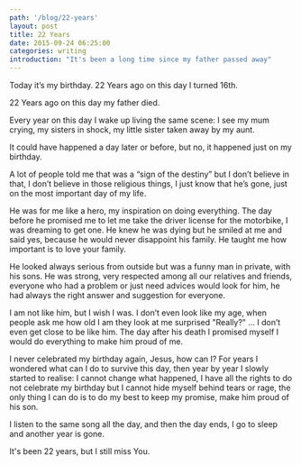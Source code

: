 ```yaml
---
path: '/blog/22-years'
layout: post
title: 22 Years
date: 2015-09-24 06:25:00
categories: writing
introduction: "It's been a long time since my father passed away"
---
```


Today it’s my birthday. 22 Years ago on this day I turned 16th.

22 Years ago on this day my father died.

Every year on this day I wake up living the same scene:
I see my mum crying, my sisters in shock, my little sister taken away by my aunt.

It could have happened a day later or before, but no, it happened just on my birthday.

A lot of people told me that was a “sign of the destiny” but I don’t believe in that, I don’t believe in those religious things, I just know that he’s gone, just on the most important day of my life.

He was for me like a hero, my inspiration on doing everything. The day before he promised me to let me take the driver license for the motorbike, I was dreaming to get one. He knew he was dying but he smiled at me and said yes, because he would never disappoint his family.
He taught me how important is to love your family.

He looked always serious from outside but was a funny man in private, with his sons. He was strong, very respected among all our relatives and friends, everyone who had a problem or just need advices would look for him, he had always the right answer and suggestion for everyone.

I am not like him, but I wish I was. I don’t even look like my age, when people ask me how old I am they look at me surprised "Really?" ... I don’t even get close to be like him. The day after his death I promised myself I would do everything to make him proud of me.

I never celebrated my birthday again, Jesus, how can I? For years I wondered what can I do to survive this day, then year by year I slowly started to realise:
I cannot change what happened, I have all the rights to do not celebrate my birthday but I cannot hide myself behind tears or rage, the only thing I can do is to do my best to keep my promise, make him proud of his son.

I listen to the same song all the day, and then the day ends, I go to sleep and another year is gone.

It's been 22 years, but I still miss You.
